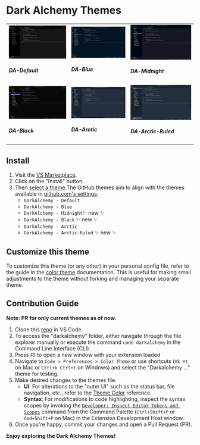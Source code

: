 # Dark Alchemy Themes

<!-- ![DarkAlchemy](https://raw.githubusercontent.com/vaibdix/darkalchemy/main/output.png) -->

<table  style="width:100%">
  <tr>
    <td>
      <img src='./images/DA-Default.png'/><br>
      <h5>DA-Default</h5>
    </td>
    <td>
      <img src='./images/DA-Blue.png'/>
      <h5>DA-Blue</h5>
    </td>
    <td>
      <img src='./images/DA-Midnight.png'/><br>
      <h5>DA-Midnight</h5>
    </td>
  </tr>
  <tr>
    <td>
      <img src='./images/DA-Black.png'/>
      <h5>DA-Black</h5>
    </td>
    <td>
      <img src='./images/DA-Arctic.png'/><br>
      <h5>DA-Arctic</h5>
    </td>
    <td>
      <img src='./images/DA-Arctic-Ruled.png'/>
      <h5>DA-Arctic-Ruled</h5>
    </td>
  </tr>
</table>

## Install

1. Visit the [VS Marketplace](https://marketplace.visualstudio.com).
2. Click on the "Install" button.
3. Then [select a theme](https://code.visualstudio.com/docs/getstartedthemes#_selecting-the-color-theme).The GitHub themes aim to align with the themes available in [github.com's settings](https://github.com/settings/appearance):
    - `DarkAlchemy - Default`
    - `DarkAlchemy - Blue`
    - `DarkAlchemy - Midnight`✨ new ✨
    - `DarkAlchemy - Black` ✨ new ✨
    - `DarkAlchemy - Arctic`
    - `DarkAlchemy - Arctic-Ruled` ✨ new ✨

## Customize this theme

To customize this theme (or any other) in your personal config file, refer to the guide in the [color theme](https://code.visualstudio.com/api/extension-guides/color-theme) documentation. This is useful for making small adjustments to the theme without forking and managing your separate theme.

## Contribution Guide

<b>Note: PR for only current themes as of now.</b> 

1. Clone this [repo](https://github.com/vaibdix/darkalchemy) in VS Code.
2. To access the "darkalchemy" folder, either navigate through the file explorer manually or execute the command `code darkalchemy` in the Command Line Interface (CLI).
3. Press `F5` to open a new window with your extension loaded
4. Navigate to `Code > Preferences > Color Theme` or use shortcuts (`⌘k ⌘t` on Mac or `Ctrl+k Ctrl+t` on Windows) and select the "Darkalchemy ..." theme for testing.
5. Make desired changes to the themes file.
    - **UI**: For alterations to the "outer UI" such as the status bar, file navigation, etc., refer to the [Theme Color](https://code.visualstudio.com/api/references/theme-color) reference.
    - **Syntax**:  For modifications to code highlighting, inspect the syntax scopes by invoking the [`Developer: Inspect Editor Tokens and Scopes`](https://code.visualstudio.com/api/language-extensions/syntax-highlight-guide#scope-inspector) command from the Command Palette (`Ctrl+Shift+P` or `Cmd+Shift+P` on Mac) in the Extension Development Host window.
6. Once you're happy, commit your changes and open a Pull Request (PR).




**Enjoy exploring the Dark Alchemy Themes!**
